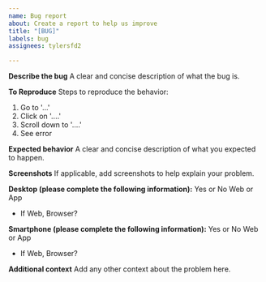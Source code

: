 ```yaml
---
name: Bug report
about: Create a report to help us improve
title: "[BUG]"
labels: bug
assignees: tylersfd2

---
```


**Describe the bug**
A clear and concise description of what the bug is.

**To Reproduce**
Steps to reproduce the behavior:
1. Go to '...'
2. Click on '....'
3. Scroll down to '....'
4. See error

**Expected behavior**
A clear and concise description of what you expected to happen.

**Screenshots**
If applicable, add screenshots to help explain your problem.

**Desktop (please complete the following information):**
 Yes or No
Web or App
- If Web, Browser?

**Smartphone (please complete the following information):**
 Yes or No
 Web or App
 - If Web, Browser?

**Additional context**
Add any other context about the problem here.
